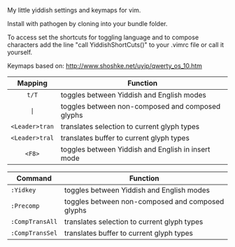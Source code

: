 My little yiddish settings and keymaps for vim.

Install with pathogen by cloning into your bundle folder.

To access set the shortcuts for toggling language and to compose characters add the line "call YiddishShortCuts()" to your .vimrc file or call it yourself.

Keymaps based on: http://www.shoshke.net/uyip/qwerty_os_10.htm

| Mapping                           | Function                                              |
|:---------------------------------:| ----------------------------------------------------- |
| `t/T`                             | toggles between Yiddish and English modes             |
| <code>&#124;</code>               | toggles between non-composed and composed glyphs      |
| <code>&#60;Leader&#62;tran</code> | translates selection to current glyph types           |
| <code>&#60;Leader&#62;tral</code> | translates buffer to current glyph types              |
| <code>&#60;F8&#62;</code>         | toggles between Yiddish and English in insert mode    |



| Command                           | Function                                              |
| --------------------------------- | ----------------------------------------------------- |
| `:Yidkey`                         | toggles between Yiddish and English modes             |
| `:Precomp`                        | toggles between non-composed and composed glyphs      |
| `:CompTransAll`                   | translates selection to current glyph types           |
| `:CompTransSel`                   | translates buffer to current glyph types              |
